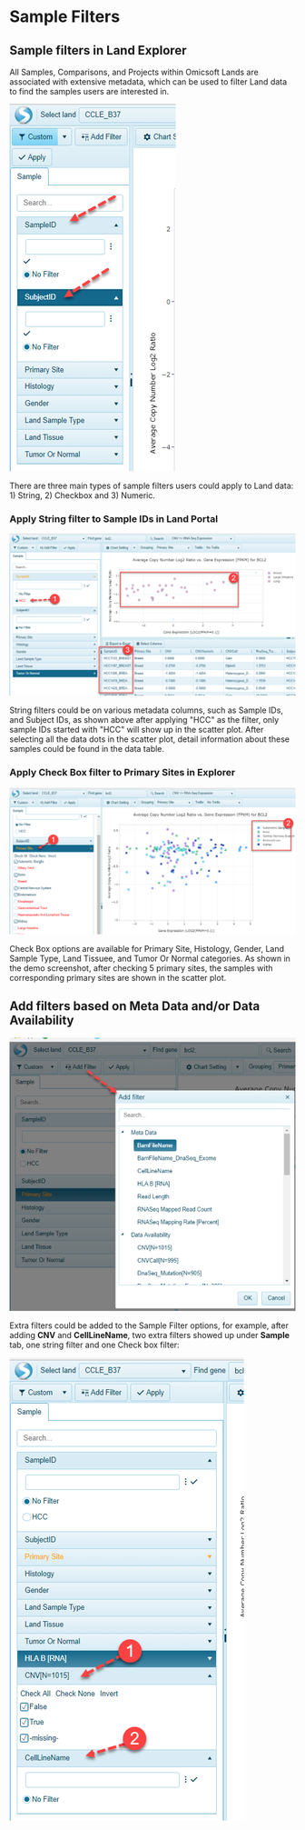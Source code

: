 # Sample Filters

## Sample filters in Land Explorer

All Samples, Comparisons, and Projects within Omicsoft Lands are associated with extensive metadata, which can be used to filter Land data to find the samples users are interested in.


![LandPortal001_png](../images/SampleFilters.png)

There are three main types of sample filters users could apply to Land data: 1) String, 2) Checkbox and 3) Numeric.

### Apply String filter to Sample IDs in Land Portal

![SampleFIlter_string](../images/SampleIDfilter.png)

String filters could be on various metadata columns, such as Sample IDs, and Subject IDs, as shown above after applying "HCC" as the filter, only sample IDs started with "HCC" will show up in the scatter plot. After selecting all the data dots in the scatter plot, detail information about these samples could be found in the data table.


### Apply Check Box filter to Primary Sites in Explorer

![LandPortal_login_png](../images/SampleCheckBox.png)

Check Box options are available for Primary Site, Histology, Gender, Land Sample Type, Land Tissuee, and Tumor Or Normal categories. As shown in the demo screenshot, after checking 5 primary sites, the samples with corresponding primary sites are shown in the scatter plot.

## Add filters based on Meta Data and/or Data Availability

![AddFilter_meta_data_png](../images/AddFilterMeta.png)

Extra filters could be added to the Sample Filter options, for example, after adding **CNV** and **CellLineName**, two extra filters showed up under **Sample** tab, one string filter and one Check box filter:

![AddExtraFilter_png](../images/AddExtraFilter.png)
